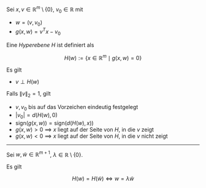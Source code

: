 Sei $x, v \in \mathbb{R}^m \setminus \{ 0 \}$, $v_0 \in \mathbb{R}$ mit
- $w = (v, v_0)$
- $g(x, w) = v^Tx - v_0$

Eine *Hyperebene* $H$ ist definiert als

$$
	H(w) := \{ x \in \mathbb{R}^m \mid g(x, w) = 0 \}
$$

Es gilt
- $v \perp H(w)$

Falls $\| v \|_2 = 1$, gilt
- $v, v_0$ bis auf das Vorzeichen eindeutig festgelegt
- $|v_0| = d(H(w), 0)$
- $\text{sign}(g(x, w)) = \text{sign}(d(H(w), x))$
- $g(x, w) \gt 0$ $\implies$ $x$ liegt auf der Seite von $H$, in die $v$ zeigt
- $g(x, w) \lt 0$ $\implies$ $x$ liegt auf der Seite von $H$, in die $v$ nicht zeigt

---

Sei $w, \tilde{w} \in \mathbb{R}^{m+1}$, $\lambda \in \mathbb{R} \setminus \{ 0 \}$.

Es gilt

$$
	H(w) = H(\tilde{w}) \iff w = \lambda\tilde{w}
$$